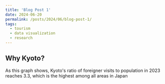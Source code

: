```yaml
---
title: 'Blog Post 1'
date: 2024-06-20
permalink: /posts/2024/06/blog-post-1/
tags:
  - tourism
  - data visualization
  - research
---
```

## Why Kyoto?

As this graph shows, Kyoto's ratio of foreigner visits to population in 2023 reaches 3.3, which is the highest among all areas in Japan

<div class="flourish-embed flourish-map" data-src="visualisation/18403177"><script src="https://public.flourish.studio/resources/embed.js"></script></div>
